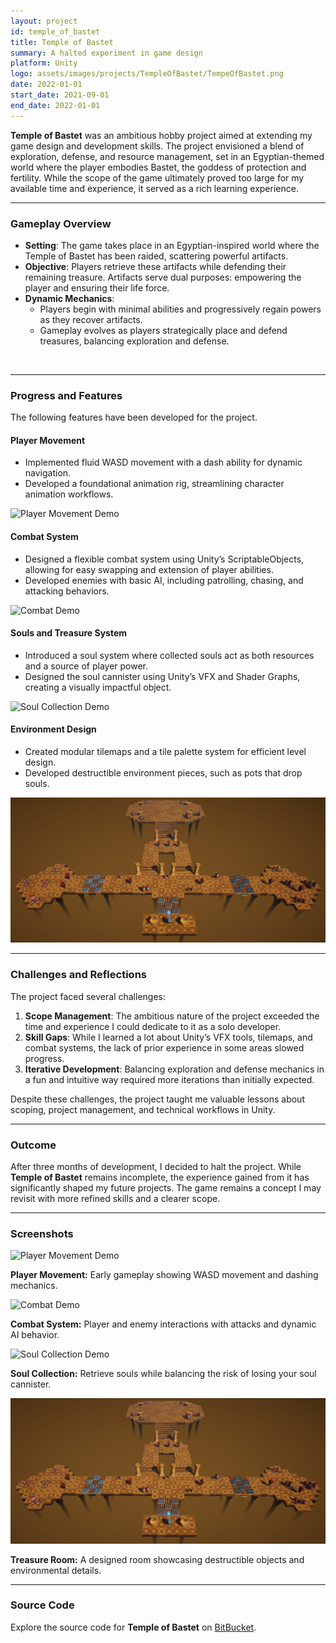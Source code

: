 ```yaml
---
layout: project
id: temple_of_bastet
title: Temple of Bastet
summary: A halted experiment in game design
platform: Unity
logo: assets/images/projects/TempleOfBastet/TempeOfBastet.png
date: 2022-01-01
start_date: 2021-09-01
end_date: 2022-01-01
---
```


**Temple of Bastet** was an ambitious hobby project aimed at extending my game design and development skills. The project envisioned a blend of exploration, defense, and resource management, set in an Egyptian-themed world where the player embodies Bastet, the goddess of protection and fertility. While the scope of the game ultimately proved too large for my available time and experience, it served as a rich learning experience.

---

### Gameplay Overview

- **Setting**: The game takes place in an Egyptian-inspired world where the Temple of Bastet has been raided, scattering powerful artifacts.
- **Objective**: Players retrieve these artifacts while defending their remaining treasure. Artifacts serve dual purposes: empowering the player and ensuring their life force.
- **Dynamic Mechanics**:
  - Players begin with minimal abilities and progressively regain powers as they recover artifacts.
  - Gameplay evolves as players strategically place and defend treasures, balancing exploration and defense.
<br>

---

### Progress and Features

The following features have been developed for the project.



#### **Player Movement**
- Implemented fluid WASD movement with a dash ability for dynamic navigation.
- Developed a foundational animation rig, streamlining character animation workflows.

<div class="project-images">
<img src="/assets/images/projects/TempleOfBastet/PlayerMovement.gif" alt="Player Movement Demo" class="project-image"/>
</div>

#### **Combat System**
- Designed a flexible combat system using Unity’s ScriptableObjects, allowing for easy swapping and extension of player abilities.
- Developed enemies with basic AI, including patrolling, chasing, and attacking behaviors.
  
<div class="project-images">
<img src="/assets/images/projects/TempleOfBastet/Combat.gif" alt="Combat Demo" class="project-image"/>
</div>

#### **Souls and Treasure System**
- Introduced a soul system where collected souls act as both resources and a source of player power.
- Designed the soul cannister using Unity’s VFX and Shader Graphs, creating a visually impactful object.

<div class="project-images">
<img src="/assets/images/projects/TempleOfBastet/Souls.gif" alt="Soul Collection Demo" class="project-image"/>
</div>

#### **Environment Design**
- Created modular tilemaps and a tile palette system for efficient level design.
- Developed destructible environment pieces, such as pots that drop souls.

<div class="project-images">
<img src="/assets/images/projects/TempleOfBastet/TreasureRoom.png" alt="Treasure Room Screenshot" class="project-image"/>
</div>


---

### Challenges and Reflections

The project faced several challenges:
1. **Scope Management**: The ambitious nature of the project exceeded the time and experience I could dedicate to it as a solo developer.
2. **Skill Gaps**: While I learned a lot about Unity’s VFX tools, tilemaps, and combat systems, the lack of prior experience in some areas slowed progress.
3. **Iterative Development**: Balancing exploration and defense mechanics in a fun and intuitive way required more iterations than initially expected.

Despite these challenges, the project taught me valuable lessons about scoping, project management, and technical workflows in Unity.

---

### Outcome

After three months of development, I decided to halt the project. While **Temple of Bastet** remains incomplete, the experience gained from it has significantly shaped my future projects. The game remains a concept I may revisit with more refined skills and a clearer scope.

---

### Screenshots

<div class="project-images">
  <img src="/assets/images/projects/TempleOfBastet/PlayerMovement.gif" alt="Player Movement Demo" />
  <p><b>Player Movement:</b> Early gameplay showing WASD movement and dashing mechanics.</p>

  <img src="/assets/images/projects/TempleOfBastet/Combat.gif" alt="Combat Demo" />
  <p><b>Combat System:</b> Player and enemy interactions with attacks and dynamic AI behavior.</p>

  <img src="/assets/images/projects/TempleOfBastet/Souls.gif" alt="Soul Collection Demo" />
  <p><b>Soul Collection:</b> Retrieve souls while balancing the risk of losing your soul cannister.</p>

  <img src="/assets/images/projects/TempleOfBastet/TreasureRoom.png" alt="Treasure Room Screenshot" />
  <p><b>Treasure Room:</b> A designed room showcasing destructible objects and environmental details.</p>
</div>

---

### Source Code

Explore the source code for **Temple of Bastet** on [BitBucket](https://bitbucket.org/FlorisDeVries/templeofbastet/).

